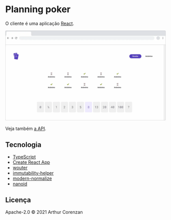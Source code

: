 # Planning poker

O cliente é uma aplicação [React](https://reactjs.org/).

![Desenho da aplicação](./screenshot.webp)

Veja também [a API](../api/README.md).

## Tecnologia

- [TypeScript](https://www.typescriptlang.org/)
- [Create React App](https://create-react-app.dev/)
- [wouter](https://github.com/molefrog/wouter)
- [immutability-helper](https://github.com/kolodny/immutability-helper)
- [modern-normalize](https://github.com/sindresorhus/modern-normalize)
- [nanoid](https://github.com/ai/nanoid)

## Licença

Apache-2.0 © 2021 Arthur Corenzan

